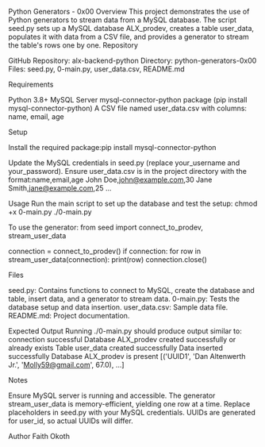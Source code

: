 Python Generators - 0x00
Overview
This project demonstrates the use of Python generators to stream data from a MySQL database. The script seed.py sets up a MySQL database ALX_prodev, creates a table user_data, populates it with data from a CSV file, and provides a generator to stream the table's rows one by one.
Repository

GitHub Repository: alx-backend-python
Directory: python-generators-0x00
Files: seed.py, 0-main.py, user_data.csv, README.md

Requirements

Python 3.8+
MySQL Server
mysql-connector-python package (pip install mysql-connector-python)
A CSV file named user_data.csv with columns: name, email, age

Setup

Install the required package:pip install mysql-connector-python


Update the MySQL credentials in seed.py (replace your_username and your_password).
Ensure user_data.csv is in the project directory with the format:name,email,age
John Doe,john@example.com,30
Jane Smith,jane@example.com,25
...



Usage
Run the main script to set up the database and test the setup:
chmod +x 0-main.py
./0-main.py

To use the generator:
from seed import connect_to_prodev, stream_user_data

connection = connect_to_prodev()
if connection:
    for row in stream_user_data(connection):
        print(row)
    connection.close()

Files

seed.py: Contains functions to connect to MySQL, create the database and table, insert data, and a generator to stream data.
0-main.py: Tests the database setup and data insertion.
user_data.csv: Sample data file.
README.md: Project documentation.

Expected Output
Running ./0-main.py should produce output similar to:
connection successful
Database ALX_prodev created successfully or already exists
Table user_data created successfully
Data inserted successfully
Database ALX_prodev is present
[('UUID1', 'Dan Altenwerth Jr.', 'Molly59@gmail.com', 67.0), ...]

Notes

Ensure MySQL server is running and accessible.
The generator stream_user_data is memory-efficient, yielding one row at a time.
Replace placeholders in seed.py with your MySQL credentials.
UUIDs are generated for user_id, so actual UUIDs will differ.

Author
Faith Okoth
